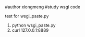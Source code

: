 #author xiongmeng 
#study wsgi code  

test for wsgi_paste.py
 1. python wsgi_paste.py 
 2. curl 127.0.0.1:8889
